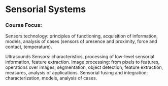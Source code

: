 # Sensorial Systems

### Course Focus:

Sensors technology: principles of functioning, acquisition of information, models, analysis of cases (sensors of presence and proximity, force and contact, temperature). 

Ultrasounds Sensors: characteristics, processing of low-level sensorial information, feature extraction. Image processing: from pixels to features, operations over images, segmentation, object detection, feature extraction, measures, analysis of applications. Sensorial fusing and integration: characterization, models, analysis of cases.